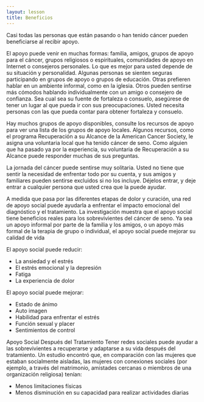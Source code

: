 ```yaml
---
layout: lesson
title: Beneficios
---
```


Casi todas las personas que están pasando o han tenido cáncer pueden beneficiarse al recibir apoyo.
    
El apoyo puede venir en muchas formas: familia, amigos, grupos de apoyo para el cáncer, grupos 
religiosos o espirituales, comunidades de apoyo en Internet o consejeros personales. Lo que es mejor 
para usted depende de su situación y personalidad. Algunas personas se sienten seguras participando en grupos de apoyo o grupos de educación. Otras prefieren hablar en un ambiente informal, como en la iglesia. Otros pueden sentirse más cómodos 
hablando individualmente con un amigo o consejero de confianza. Sea cual sea su fuente de fortaleza o consuelo, asegúrese de tener un lugar al que pueda ir con sus preocupaciones. Usted necesita personas con las que pueda contar para obtener fortaleza y consuelo.

Hay muchos grupos de apoyo disponibles, consulte los recursos de apoyo para ver una lista de los grupos de apoyo locales. Algunos recursos, como el programa Recuperación a su Alcance de la American Cancer Society, le asigna una voluntaria local que ha tenido cáncer de seno. Como alguien que ha pasado ya por la experiencia, su voluntaria de Recuperación a su Alcance puede responder 
muchas de sus preguntas. 

La jornada del cáncer puede sentirse muy solitaria. Usted no tiene que sentir la necesidad de enfrentar todo por su cuenta, y sus amigos y familiares pueden sentirse excluidos si no los incluye. Déjelos entrar, y deje entrar a cualquier persona que usted crea que la puede ayudar.

A medida que pasa por las diferentes etapas de dolor y curación, una red de apoyo social puede ayudarla a enfrentar el impacto emocional del diagnóstico y el tratamiento. La investigación muestra que el apoyo social tiene beneficios reales para los sobrevivientes del cáncer de seno. Ya sea un apoyo informal por parte de la familia y los amigos, o un apoyo más formal de la terapia de grupo o individual, el apoyo social puede mejorar su calidad de vida
    
El apoyo social puede reducir: 

* La ansiedad y el estrés
* El estrés emocional y la depresión
* Fatiga
* La experiencia de dolor

El apoyo social puede mejorar:

* Estado de ánimo
* Auto imagen
* Habilidad para enfrentar el estrés 
* Función sexual y placer
* Sentimientos de control

Apoyo Social Después del Tratamiento Tener redes sociales puede ayudar a las sobrevivientes a recuperarse y adaptarse a su vida después del tratamiento. Un estudio encontró que, en comparación con las mujeres que estaban socialmente aisladas, las mujeres con conexiones sociales (por ejemplo, a través del matrimonio, amistades cercanas o miembros de una organización religiosa) tenían:

* Menos limitaciones físicas
* Menos disminución en su capacidad para realizar actividades diarias

